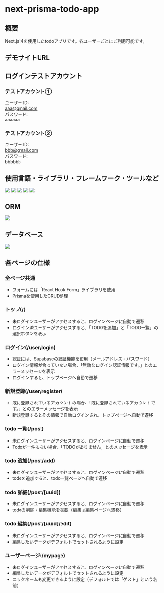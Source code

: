 # next-prisma-todo-app

## 概要
Next.js14を使用したtodoアプリです。各ユーザーごとにご利用可能です。

## デモサイトURL


## ログインテストアカウント

### テストアカウント①
ユーザー ID:<br/>
aaa@gmail.com<br/>
パスワード:<br/>
aaaaaa

### テストアカウント②
ユーザー ID:<br/>
bbb@gmail.com<br/>
パスワード:<br/>
bbbbbb

## 使用言語・ライブラリ・フレームワーク・ツールなど
<p>
<img src="https://img.shields.io/badge/Next-black?style=for-the-badge&logo=next.js&logoColor=white">
<img src="https://img.shields.io/badge/react-%2320232a.svg?style=for-the-badge&logo=react&logoColor=%2361DAFB">
<img src="https://img.shields.io/badge/typescript-%23007ACC.svg?style=for-the-badge&logo=typescript&logoColor=white">
<img src="https://img.shields.io/badge/tailwindcss-%2338B2AC.svg?style=for-the-badge&logo=tailwind-css&logoColor=white">
<img src="https://img.shields.io/badge/React%20Hook%20Form-%23EC5990.svg?style=for-the-badge&logo=reacthookform&logoColor=white">
</p>

## ORM
<p>
<img src="https://img.shields.io/badge/Prisma-3982CE?style=for-the-badge&logo=Prisma&logoColor=white">
</p>

## データベース
<p>
<img src="https://img.shields.io/badge/Supabase-3ECF8E?style=for-the-badge&logo=supabase&logoColor=white">
</p>

## 各ページの仕様
### 全ページ共通
- フォームには「React Hook Form」ライブラリを使用
- Prismaを使用したCRUD処理

### トップ(/)
- 未ログインユーザーがアクセスすると、ログインページに自動で遷移
- ログイン済ユーザーがアクセスすると、「TODOを追加」と「TODO一覧」の選択ボタンを表示

### ログイン(/user/login)
- 認証には、Supabaseの認証機能を使用（メールアドレス・パスワード）
- ログイン情報が合っていない場合、「無効なログイン認証情報です。」とのエラーメッセージを表示
- ログインすると、トップページへ自動で遷移

### 新規登録(/user/register)
- 既に登録されているアカウントの場合、「既に登録されているアカウントです。」とのエラーメッセージを表示
- 新規登録するとその情報で自動ログインされ、トップページへ自動で遷移

### todo 一覧(/post)
- 未ログインユーザーがアクセスすると、ログインページに自動で遷移
- Todoが一件もない場合、「TODOがありません」とのメッセージを表示

### todo 追加(/post/add)
- 未ログインユーザーがアクセスすると、ログインページに自動で遷移
- todoを追加すると、todo一覧ページへ自動で遷移

### todo 詳細(/post/[uuid])
- 未ログインユーザーがアクセスすると、ログインページに自動で遷移
- todoの削除・編集機能を搭載（編集は編集ページへ遷移）

### todo 編集(/post/[uuid]/edit)
- 未ログインユーザーがアクセスすると、ログインページに自動で遷移
- 編集したいデータがデフォルトでセットされるように設定

### ユーザーページ(/mypage)
- 未ログインユーザーがアクセスすると、ログインページに自動で遷移
- 編集したいデータがデフォルトでセットされるように設定
- ニックネームも変更できるように設定（デフォルトでは「ゲスト」という名前）

